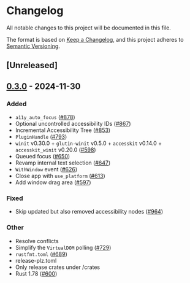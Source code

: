 # Changelog

All notable changes to this project will be documented in this file.

The format is based on [Keep a Changelog](https://keepachangelog.com/en/1.0.0/),
and this project adheres to [Semantic Versioning](https://semver.org/spec/v2.0.0.html).

## [Unreleased]

## [0.3.0](https://github.com/RobertasJ/freya/compare/freya-common-v0.2.1...freya-common-v0.3.0) - 2024-11-30

### Added

- `a11y_auto_focus` ([#878](https://github.com/RobertasJ/freya/pull/878))
- Optional uncontrolled accessibility IDs ([#867](https://github.com/RobertasJ/freya/pull/867))
- Incremental Accessibility Tree ([#853](https://github.com/RobertasJ/freya/pull/853))
- `PluginHandle` ([#793](https://github.com/RobertasJ/freya/pull/793))
- `winit` v0.30.0 + `glutin-winit` v0.5.0 + `accesskit` v0.14.0 + `accesskit_winit` v0.20.0  ([#598](https://github.com/RobertasJ/freya/pull/598))
- Queued focus ([#650](https://github.com/RobertasJ/freya/pull/650))
- Revamp internal text selection ([#647](https://github.com/RobertasJ/freya/pull/647))
- `WithWindow` event ([#626](https://github.com/RobertasJ/freya/pull/626))
- Close app with `use_platform` ([#613](https://github.com/RobertasJ/freya/pull/613))
- Add window drag area ([#597](https://github.com/RobertasJ/freya/pull/597))

### Fixed

- Skip updated but also removed accessibility nodes ([#964](https://github.com/RobertasJ/freya/pull/964))

### Other

- Resolve conflicts
- Simplify the `VirtualDOM` polling ([#729](https://github.com/RobertasJ/freya/pull/729))
- `rustfmt.toml` ([#689](https://github.com/RobertasJ/freya/pull/689))
- release-plz.toml
- Only release crates under /crates
- Rust 1.78 ([#600](https://github.com/RobertasJ/freya/pull/600))

